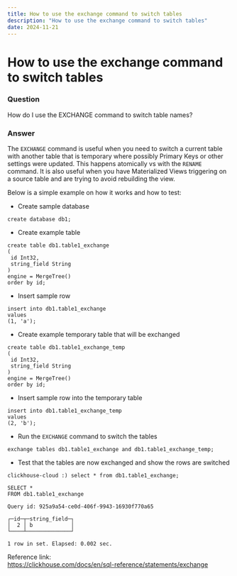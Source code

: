 ```yaml
---
title: How to use the exchange command to switch tables
description: "How to use the exchange command to switch tables"
date: 2024-11-21
---
```


# How to use the exchange command to switch tables

### Question

How do I use the EXCHANGE command to switch table names?

### Answer

The `EXCHANGE` command is useful when you need to switch a current table with another table that is temporary where possibly Primary Keys or other settings were updated.
This happens atomically vs with the `RENAME` command.
It is also useful when you have Materialized Views triggering on a source table and are trying to avoid rebuilding the view.

Below is a simple example on how it works and how to test:
- Create sample database
```
create database db1;
```
- Create example table
```
create table db1.table1_exchange
(
 id Int32,
 string_field String
)
engine = MergeTree()
order by id;
```
- Insert sample row
```
insert into db1.table1_exchange
values
(1, 'a');
```
- Create example temporary table that will be exchanged
```
create table db1.table1_exchange_temp
(
 id Int32,
 string_field String
)
engine = MergeTree()
order by id;
```
- Insert sample row into the temporary table
```
insert into db1.table1_exchange_temp
values
(2, 'b');
```
- Run the `EXCHANGE` command to switch the tables
```
exchange tables db1.table1_exchange and db1.table1_exchange_temp;
```
- Test that the tables are now exchanged and show the rows are switched
```
clickhouse-cloud :) select * from db1.table1_exchange;

SELECT *
FROM db1.table1_exchange

Query id: 925a9a54-ce0d-406f-9943-16930f770a65

┌─id─┬─string_field─┐
│  2 │ b            │
└────┴──────────────┘

1 row in set. Elapsed: 0.002 sec. 
```
Reference link:  
https://clickhouse.com/docs/en/sql-reference/statements/exchange